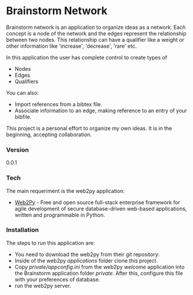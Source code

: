 # Brainstorm Network

Brainstorm network is an application to organize ideas as a network. Each concept is a node of the network and the edges represent the relationship between two nodes. This relationship can have a qualifier like a weight or other information like 'increase', 'decrease', 'rare' etc.

In this application the user has complete control to create types of
  - Nodes
  - Edges
  - Qualifiers

You can also:
  - Import references from a bibtex file.
  - Associate information to an edge, making reference to an entry of your bibfile.

This project is a personal effort to organize my own ideas.
It is in the beginning, accepting collaboration.

### Version
0.0.1

### Tech

The main requeriment is the web2py application:
* [Web2Py](https://github.com/web2py/web2py/) - Free and open source full-stack enterprise framework for agile development of secure database-driven web-based applications, written and programmable in Python.

### Installation

The steps to run this application are:
- You need to download the web2py from their git repository:
- Inside of the web2py *applications* folder clone this project.
- Copy *private/appconfig.ini* from the web2py *welcome* application into the Brainstorm application folder *private*. After this, configure this file with your preferences of database.
- run the web2py server.
